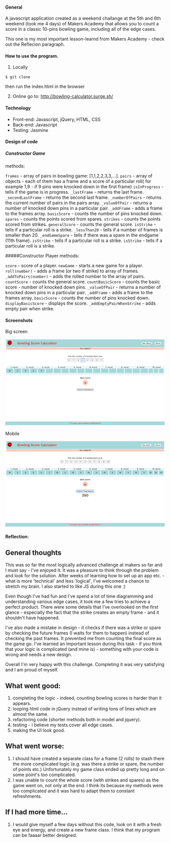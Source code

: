 #### General

A javascript application created as a weekend challange at the 5th and 6th weekend (took me 4 days) of Makers Academy that allows you to count a score in a classic 10-pins bowling game, including all of the edge cases.

This one is my most important lesson-learnd from Makers Academy - check out the Reflecion paragraph.

#### How to use the program.

1) Locally
```plain
$ git clone
```
then run the index.html in the browser

2) Online
go to: http://bowling-calculator.surge.sh/

#### Technology

* Front-end: Javascript, jQuery, HTML, CSS
* Back-end: Javascript
* Testing: Jasmine

#### Design of code

##### Constructor Game
methods:

`frames` - array of pairs in bowling game: [1,1,2,2,3,3,...].
`pairs` - array of objects - each of them has a frame and a score of a particular roll( for example 1,9 - if 9 pins were knocked down in the first frame)
`isInProgress` - tells if the game is in progress.
`_lastFrame` - returns the last frame.
`_secondLastFrame` - returns the second last frame.
`_numberOfPairs` - returns the current number of pairs in the pairs array.
`_valueOfPair` - returns a number of knocked down pins in a particular pair.
`_addFrame` - adds a frame to the frames array.
`basicScore` - counts the number of pins knocked down.
`spares` - counts the points scored from spares.
`strikes` - counts the points scored from strikes.
`generalScore` - counts the general score.
`isStrike` - tells if a particular roll is a strike.
`_lessThan20` - tells if a number of frames is smaller than 20.
`_endGameSpare` - tells if there was a spare in the endgame (11th frame).
`isStrike` - tells if a particular roll is a strike.
`isStrike` - tells if a particular roll is a strike.

#####Constructor Player
methods:

`score` - score of a player.
`newGame` - starts a new game for a player.
`roll(number)` - adds a frame (or two if strike) to array of frames.
`_addToPairs(number)` - adds the rolled number to the array of pairs.
`countScore` - counts the general score.
`countBasicScore` - counts the basic score - number of knocked down pins.
`_valueOfPair` - returns a number of knocked down pins in a particular pair.
`_addFrame` - adds a frame to the frames array.
`basicScore` - counts the number of pins knocked down.
`displayBasicScore` - displays the score.
`_addEmptyPairWhenStrike` - adds empty pair when strike.

#### Screenshots

Big screen

![See image](/readme_images/bow1.png)

Mobile

![See image](/readme_images/bow2.png)


#### Reflection:

## General thoughts

This was so far the most logically advanced challenge at makers so far and I must say - I've enjoyed it. It was a pleasure to think through the problem and look for the solution. After weeks of learning how to set up an app etc. - what is more 'technical' and less 'logical', I've welcomed a chance to stretch my brain. I also started to like JS during this one :)

Even though I've had fun and I've spend a lot of time diagramming and understanding various edge cases, it took me a few tries to achieve a perfect product. There were some details that I've overlooked on the first glance - especially the fact that the strike creates an empty frame - and it shouldn't have happened.

I've also made a mistake in design - it checks if there was a strike or spare by checking the future frames (I waits for them to happen) instead of checking the past frames. It prevented me from counting the final score as the game go. I've learned an important lesson during this task - if you think that your logic is complicated (and mine is) - something with your code is wrong and needs a new design.

Overall I'm very happy with this challenge. Completing it was very satisfying and I am proud of myself.

## What went good:

1) completing the logic - indeed, counting bowling scores is harder than it appears.
2) looping html code in jQuery instead of writing tons of lines which are almost the same.
3) refactoring code (shorter methods both in model and jquery).
4) testing - I believe my tests cover all edge cases.
5) making the UI look good.

## What went worse:

1) I should have created a separate class for a frame (2 rolls) to stash there the more complicated logic (e.g. was there a strike or spare, the number of points etc.) Unfortunately my game class ended up pretty long and on some point's too complicated.
2) I was unable to count the whole score (with strikes and spares) as the game went on, not only at the end. I think its because my methods were too complicated and it was hard to adapt them to constant refreshments.

## If I had more time...

1) I would give myself a few days without this code, look on it with a fresh eye and energy, and create a new frame class. I think that my program can be faaaar better designed.
